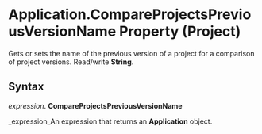 
# Application.CompareProjectsPreviousVersionName Property (Project)

Gets or sets the name of the previous version of a project for a comparison of project versions. Read/write  **String**.


## Syntax

 _expression_. **CompareProjectsPreviousVersionName**

 _expression_An expression that returns an  **Application** object.

